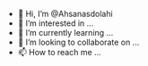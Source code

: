 - 👋 Hi, I’m @Ahsanasdolahi
- 👀 I’m interested in ...
- 🌱 I’m currently learning ...
- 💞️ I’m looking to collaborate on ...
- 📫 How to reach me ...

<!---
Ahsanasdolahi/Ahsanasdolahi is a ✨ special ✨ repository because its `README.md` (this file) appears on your GitHub profile.
You can click the Preview link to take a look at your changes.
--->
